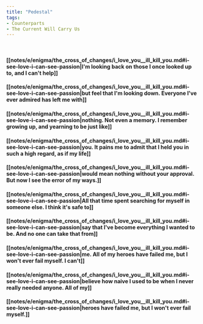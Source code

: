```yaml
---
title: "Pedestal"
tags:
- Counterparts
- The Current Will Carry Us
---
```

&nbsp;
#### [[notes/e/enigma/the_cross_of_changes/i_love_you__ill_kill_you.md#i-see-love-i-can-see-passion|I'm looking back on those I once looked up to, and I can't help]]
#### [[notes/e/enigma/the_cross_of_changes/i_love_you__ill_kill_you.md#i-see-love-i-can-see-passion|but feel that I'm looking down. Everyone I've ever admired has left me with]]
#### [[notes/e/enigma/the_cross_of_changes/i_love_you__ill_kill_you.md#i-see-love-i-can-see-passion|nothing. Not even a memory. I remember growing up, and yearning to be just like]]
#### [[notes/e/enigma/the_cross_of_changes/i_love_you__ill_kill_you.md#i-see-love-i-can-see-passion|you. It pains me to admit that I held you in such a high regard, as if my life]]
#### [[notes/e/enigma/the_cross_of_changes/i_love_you__ill_kill_you.md#i-see-love-i-can-see-passion|would mean nothing without your approval. But now I see the error of my ways.]]
#### [[notes/e/enigma/the_cross_of_changes/i_love_you__ill_kill_you.md#i-see-love-i-can-see-passion|All that time spent searching for myself in someone else. I think it's safe to]]
#### [[notes/e/enigma/the_cross_of_changes/i_love_you__ill_kill_you.md#i-see-love-i-can-see-passion|say that I've become everything I wanted to be. And no one can take that from]]
#### [[notes/e/enigma/the_cross_of_changes/i_love_you__ill_kill_you.md#i-see-love-i-can-see-passion|me. All of my heroes have failed me, but I won't ever fail myself. I can't]]
#### [[notes/e/enigma/the_cross_of_changes/i_love_you__ill_kill_you.md#i-see-love-i-can-see-passion|believe how naive I used to be when I never really needed anyone. All of my]]
#### [[notes/e/enigma/the_cross_of_changes/i_love_you__ill_kill_you.md#i-see-love-i-can-see-passion|heroes have failed me, but I won't ever fail myself.]]
